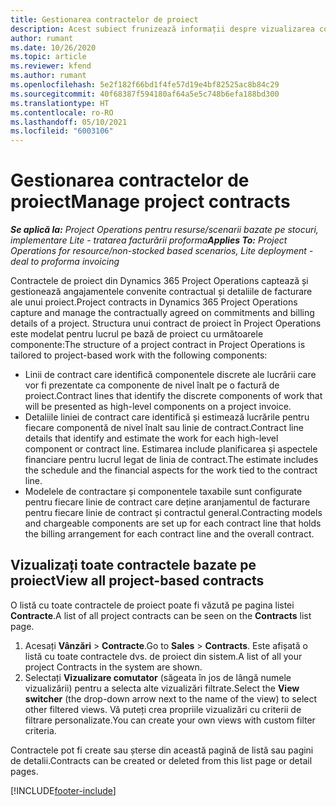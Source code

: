 ```yaml
---
title: Gestionarea contractelor de proiect
description: Acest subiect frunizează informații despre vizualizarea contractelor bazate pe proiect.
author: rumant
ms.date: 10/26/2020
ms.topic: article
ms.reviewer: kfend
ms.author: rumant
ms.openlocfilehash: 5e2f182f66bd1f4fe57d19e4bf82525ac8b84c29
ms.sourcegitcommit: 40f68387f594180af64a5e5c748b6efa188bd300
ms.translationtype: HT
ms.contentlocale: ro-RO
ms.lasthandoff: 05/10/2021
ms.locfileid: "6003106"
---
```

# <a name="manage-project-contracts"></a><span data-ttu-id="b989d-103">Gestionarea contractelor de proiect</span><span class="sxs-lookup"><span data-stu-id="b989d-103">Manage project contracts</span></span>

<span data-ttu-id="b989d-104">_**Se aplică la:** Project Operations pentru resurse/scenarii bazate pe stocuri, implementare Lite - tratarea facturării proforma_</span><span class="sxs-lookup"><span data-stu-id="b989d-104">_**Applies To:** Project Operations for resource/non-stocked based scenarios, Lite deployment - deal to proforma invoicing_</span></span>

<span data-ttu-id="b989d-105">Contractele de proiect din Dynamics 365 Project Operations captează și gestionează angajamentele convenite contractual și detaliile de facturare ale unui proiect.</span><span class="sxs-lookup"><span data-stu-id="b989d-105">Project contracts in Dynamics 365 Project Operations capture and manage the contractually agreed on commitments and billing details of a project.</span></span> <span data-ttu-id="b989d-106">Structura unui contract de proiect în Project Operations este modelat pentru lucrul pe bază de proiect cu următoarele componente:</span><span class="sxs-lookup"><span data-stu-id="b989d-106">The structure of a project contract in Project Operations is tailored to project-based work with the following components:</span></span>

- <span data-ttu-id="b989d-107">Linii de contract care identifică componentele discrete ale lucrării care vor fi prezentate ca componente de nivel înalt pe o factură de proiect.</span><span class="sxs-lookup"><span data-stu-id="b989d-107">Contract lines that identify the discrete components of work that will be presented as high-level components on a project invoice.</span></span>
- <span data-ttu-id="b989d-108">Detaliile liniei de contract care identifică și estimează lucrările pentru fiecare componentă de nivel înalt sau linie de contract.</span><span class="sxs-lookup"><span data-stu-id="b989d-108">Contract line details that identify and estimate the work for each high-level component or contract line.</span></span> <span data-ttu-id="b989d-109">Estimarea include planificarea și aspectele financiare pentru lucrul legat de linia de contract.</span><span class="sxs-lookup"><span data-stu-id="b989d-109">The estimate includes the schedule and the financial aspects for the work tied to the contract line.</span></span>
- <span data-ttu-id="b989d-110">Modelele de contractare și componentele taxabile sunt configurate pentru fiecare linie de contract care deține aranjamentul de facturare pentru fiecare linie de contract și contractul general.</span><span class="sxs-lookup"><span data-stu-id="b989d-110">Contracting models and chargeable components are set up for each contract line that holds the billing arrangement for each contract line and the overall contract.</span></span>

## <a name="view-all-project-based-contracts"></a><span data-ttu-id="b989d-111">Vizualizați toate contractele bazate pe proiect</span><span class="sxs-lookup"><span data-stu-id="b989d-111">View all project-based contracts</span></span>

<span data-ttu-id="b989d-112">O listă cu toate contractele de proiect poate fi văzută pe pagina listei **Contracte**.</span><span class="sxs-lookup"><span data-stu-id="b989d-112">A list of all project contracts can be seen on the **Contracts** list page.</span></span> 

1. <span data-ttu-id="b989d-113">Acesați **Vânzări** > **Contracte**.</span><span class="sxs-lookup"><span data-stu-id="b989d-113">Go to **Sales** > **Contracts**.</span></span> <span data-ttu-id="b989d-114">Este afișată o listă cu toate contractele dvs. de proiect din sistem.</span><span class="sxs-lookup"><span data-stu-id="b989d-114">A list of all your project Contracts in the system are shown.</span></span> 
2. <span data-ttu-id="b989d-115">Selectați **Vizualizare comutator** (săgeata în jos de lângă numele vizualizării) pentru a selecta alte vizualizări filtrate.</span><span class="sxs-lookup"><span data-stu-id="b989d-115">Select the **View switcher** (the drop-down arrow next to the name of the view) to select other filtered views.</span></span> <span data-ttu-id="b989d-116">Vă puteți crea propriile vizualizări cu criterii de filtrare personalizate.</span><span class="sxs-lookup"><span data-stu-id="b989d-116">You can create your own views with custom filter criteria.</span></span>

<span data-ttu-id="b989d-117">Contractele pot fi create sau șterse din această pagină de listă sau pagini de detalii.</span><span class="sxs-lookup"><span data-stu-id="b989d-117">Contracts can be created or deleted from this list page or detail pages.</span></span>


[!INCLUDE[footer-include](../../includes/footer-banner.md)]